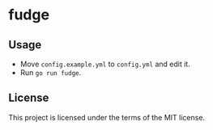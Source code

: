 # fudge
## Usage

- Move `config.example.yml` to `config.yml` and edit it.
- Run `go run fudge`.

## License

This project is licensed under the terms of the MIT license.
